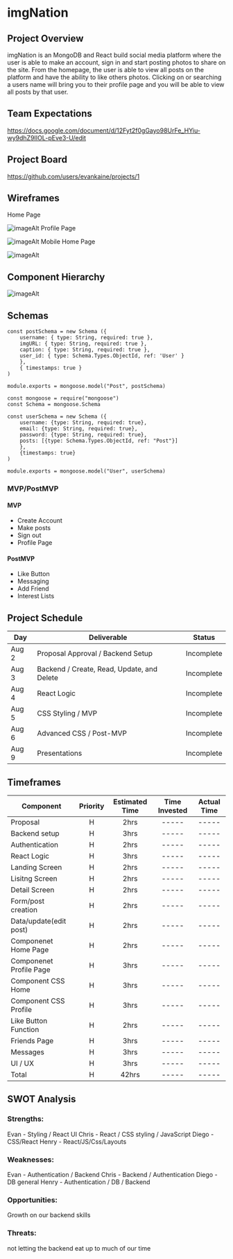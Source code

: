 # imgNation


## Project Overview

imgNation is an MongoDB and React build social media platform where the user is able to make an account, sign in and start posting photos to share on the site. From the homepage, the user is able to view all posts on the platform and have the ability to like others photos. Clicking on or searching a users name will bring you to their profile page and you will be able to view all posts by that user.

## Team Expectations

https://docs.google.com/document/d/12Fyt2f0gGayo98UrFe_HYiu-wy9dhZ9IIOL-pEve3-U/edit

## Project Board

https://github.com/users/evankaine/projects/1

## Wireframes

Home Page

![imageAlt](https://imgur.com/MmJToW7.png)
Profile Page

![imageAlt](https://imgur.com/ZnQ0ZNC.png)
Mobile Home Page

![imageAlt](https://imgur.com/5TAjfjc.png)

## Component Hierarchy

![imageAlt](https://i.imgur.com/1wmliB9.png)

## Schemas

```
const postSchema = new Schema ({
    username: { type: String, required: true },
    imgURL: { type: String, required: true },
    caption: { type: String, required: true },
    user_id: { type: Schema.Types.ObjectId, ref: 'User' }
    },
    { timestamps: true }
)

module.exports = mongoose.model("Post", postSchema) 

const mongoose = require("mongoose")
const Schema = mongoose.Schema

const userSchema = new Schema ({
    username: {type: String, required: true},
    email: {type: String, required: true},
    password: {type: String, required: true},
    posts: [{type: Schema.Types.ObjectId, ref: "Post"}]
    },
    {timestamps: true}
)

module.exports = mongoose.model("User", userSchema) 
```

### MVP/PostMVP

#### MVP

- Create Account
- Make posts
- Sign out
- Profile Page

#### PostMVP

- Like Button 
- Messaging 
- Add Friend
- Interest Lists

## Project Schedule

| Day      | Deliverable                                | Status     |
| -------- | ------------------------------------------ | ---------- |
| Aug 2    | Proposal Approval / Backend Setup          | Incomplete |
| Aug 3    | Backend / Create, Read, Update, and Delete | Incomplete |
| Aug 4    | React Logic                                | Incomplete |
| Aug 5    | CSS Styling / MVP                          | Incomplete |
| Aug 6    | Advanced CSS / Post-MVP                    | Incomplete |
| Aug 9    | Presentations                              | Incomplete |

## Timeframes

| Component                 | Priority | Estimated Time | Time Invested | Actual Time |
| ------------------------- | :------: | :------------: | :-----------: | :---------: |
| Proposal                  |    H     |      2hrs      |     -----     |    -----    |
| Backend setup             |    H     |      3hrs      |     -----     |    -----    |
| Authentication            |    H     |      2hrs      |     -----     |    -----    |
| React Logic               |    H     |      3hrs      |     -----     |    -----    |
| Landing Screen            |    H     |      2hrs      |     -----     |    -----    |
| Lisitng Screen            |    H     |      2hrs      |     -----     |    -----    | 
| Detail Screen             |    H     |      2hrs      |     -----     |    -----    |
| Form/post creation        |    H     |      2hrs      |     -----     |    -----    |
| Data/update(edit post)    |    H     |      2hrs      |     -----     |    -----    |
| Componenet Home Page      |    H     |      2hrs      |     -----     |    -----    |
| Componenet Profile Page   |    H     |      3hrs      |     -----     |    -----    |
| Component CSS Home        |    H     |      3hrs      |     -----     |    -----    |
| Component CSS Profile     |    H     |      3hrs      |     -----     |    -----    |
| Like Button Function      |    H     |      2hrs      |     -----     |    -----    |
| Friends Page              |    H     |      3hrs      |     -----     |    -----    |
| Messages                  |    H     |      3hrs      |     -----     |    -----    |
| UI / UX                   |    H     |      3hrs      |     -----     |    -----    |
| Total                     |    H     |      42hrs     |     -----     |    -----    |

## SWOT Analysis

### Strengths:

Evan - Styling / React UI 
Chris - React / CSS styling / JavaScript
Diego - CSS/React
Henry - React/JS/Css/Layouts

### Weaknesses:

Evan - Authentication / Backend 
Chris - Backend / Authentication
Diego - DB general 
Henry - Authentication / DB / Backend

### Opportunities:

Growth on our backend skills

### Threats:

not letting the backend eat up to much of our time
